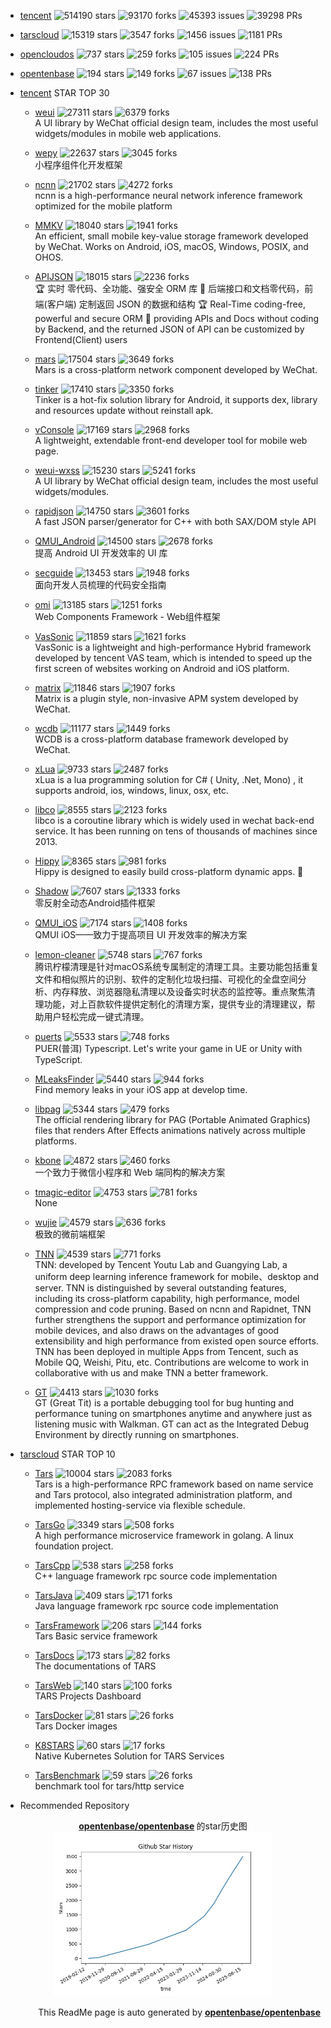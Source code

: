 
+ [tencent](https://github.com/tencent)
![514190 stars](https://img.shields.io/badge/Stars-514190-green)
![93170 forks](https://img.shields.io/badge/Forks-93170-green)
![45393 issues](https://img.shields.io/badge/Issues-45393-green)
![39298 PRs](https://img.shields.io/badge/PRs-39298-green)

+ [tarscloud](https://github.com/tarscloud)
![15319 stars](https://img.shields.io/badge/Stars-15319-green)
![3547 forks](https://img.shields.io/badge/Forks-3547-green)
![1456 issues](https://img.shields.io/badge/Issues-1456-green)
![1181 PRs](https://img.shields.io/badge/PRs-1181-green)

+ [opencloudos](https://github.com/opencloudos)
![737 stars](https://img.shields.io/badge/Stars-737-green)
![259 forks](https://img.shields.io/badge/Forks-259-green)
![105 issues](https://img.shields.io/badge/Issues-105-green)
![224 PRs](https://img.shields.io/badge/PRs-224-green)

+ [opentenbase](https://github.com/opentenbase)
![194 stars](https://img.shields.io/badge/Stars-194-green)
![149 forks](https://img.shields.io/badge/Forks-149-green)
![67 issues](https://img.shields.io/badge/Issues-67-green)
![138 PRs](https://img.shields.io/badge/PRs-138-green)



+ [tencent](https://github.com/tencent) STAR TOP 30
    
    + [weui](https://github.com/tencent/weui) 
    ![27311 stars](https://img.shields.io/badge/Stars-27311-green)
    ![6379 forks](https://img.shields.io/badge/Forks-6379-green)  
    A UI library by WeChat official design team, includes the most useful widgets/modules in mobile web applications.
    
    + [wepy](https://github.com/tencent/wepy) 
    ![22637 stars](https://img.shields.io/badge/Stars-22637-green)
    ![3045 forks](https://img.shields.io/badge/Forks-3045-green)  
    小程序组件化开发框架
    
    + [ncnn](https://github.com/tencent/ncnn) 
    ![21702 stars](https://img.shields.io/badge/Stars-21702-green)
    ![4272 forks](https://img.shields.io/badge/Forks-4272-green)  
    ncnn is a high-performance neural network inference framework optimized for the mobile platform
    
    + [MMKV](https://github.com/tencent/MMKV) 
    ![18040 stars](https://img.shields.io/badge/Stars-18040-green)
    ![1941 forks](https://img.shields.io/badge/Forks-1941-green)  
    An efficient, small mobile key-value storage framework developed by WeChat. Works on Android, iOS, macOS, Windows, POSIX, and OHOS.
    
    + [APIJSON](https://github.com/tencent/APIJSON) 
    ![18015 stars](https://img.shields.io/badge/Stars-18015-green)
    ![2236 forks](https://img.shields.io/badge/Forks-2236-green)  
    🏆 实时 零代码、全功能、强安全 ORM 库 🚀 后端接口和文档零代码，前端(客户端) 定制返回 JSON 的数据和结构 🏆 Real-Time coding-free, powerful and secure ORM 🚀  providing APIs and Docs without coding by Backend, and the returned JSON of API can be customized by Frontend(Client) users
    
    + [mars](https://github.com/tencent/mars) 
    ![17504 stars](https://img.shields.io/badge/Stars-17504-green)
    ![3649 forks](https://img.shields.io/badge/Forks-3649-green)  
    Mars is a cross-platform network component  developed by WeChat.
    
    + [tinker](https://github.com/tencent/tinker) 
    ![17410 stars](https://img.shields.io/badge/Stars-17410-green)
    ![3350 forks](https://img.shields.io/badge/Forks-3350-green)  
    Tinker is a hot-fix solution library for Android, it supports dex, library and resources update without reinstall apk.
    
    + [vConsole](https://github.com/tencent/vConsole) 
    ![17169 stars](https://img.shields.io/badge/Stars-17169-green)
    ![2968 forks](https://img.shields.io/badge/Forks-2968-green)  
    A lightweight, extendable front-end developer tool for mobile web page.
    
    + [weui-wxss](https://github.com/tencent/weui-wxss) 
    ![15230 stars](https://img.shields.io/badge/Stars-15230-green)
    ![5241 forks](https://img.shields.io/badge/Forks-5241-green)  
    A UI library by WeChat official design team, includes the most useful widgets/modules.
    
    + [rapidjson](https://github.com/tencent/rapidjson) 
    ![14750 stars](https://img.shields.io/badge/Stars-14750-green)
    ![3601 forks](https://img.shields.io/badge/Forks-3601-green)  
    A fast JSON parser/generator for C++ with both SAX/DOM style API
    
    + [QMUI_Android](https://github.com/tencent/QMUI_Android) 
    ![14500 stars](https://img.shields.io/badge/Stars-14500-green)
    ![2678 forks](https://img.shields.io/badge/Forks-2678-green)  
    提高 Android UI 开发效率的 UI 库
    
    + [secguide](https://github.com/tencent/secguide) 
    ![13453 stars](https://img.shields.io/badge/Stars-13453-green)
    ![1948 forks](https://img.shields.io/badge/Forks-1948-green)  
    面向开发人员梳理的代码安全指南
    
    + [omi](https://github.com/tencent/omi) 
    ![13185 stars](https://img.shields.io/badge/Stars-13185-green)
    ![1251 forks](https://img.shields.io/badge/Forks-1251-green)  
    Web Components Framework - Web组件框架
    
    + [VasSonic](https://github.com/tencent/VasSonic) 
    ![11859 stars](https://img.shields.io/badge/Stars-11859-green)
    ![1621 forks](https://img.shields.io/badge/Forks-1621-green)  
    VasSonic is a lightweight and high-performance Hybrid framework developed by tencent VAS team, which is intended to speed up the first screen of websites working on Android and iOS platform. 
    
    + [matrix](https://github.com/tencent/matrix) 
    ![11846 stars](https://img.shields.io/badge/Stars-11846-green)
    ![1907 forks](https://img.shields.io/badge/Forks-1907-green)  
    Matrix is a plugin style, non-invasive APM system developed by WeChat.
    
    + [wcdb](https://github.com/tencent/wcdb) 
    ![11177 stars](https://img.shields.io/badge/Stars-11177-green)
    ![1449 forks](https://img.shields.io/badge/Forks-1449-green)  
    WCDB is a cross-platform database framework developed by WeChat.
    
    + [xLua](https://github.com/tencent/xLua) 
    ![9733 stars](https://img.shields.io/badge/Stars-9733-green)
    ![2487 forks](https://img.shields.io/badge/Forks-2487-green)  
    xLua is a lua programming solution for  C# ( Unity, .Net, Mono) , it supports android, ios, windows, linux, osx, etc.
    
    + [libco](https://github.com/tencent/libco) 
    ![8555 stars](https://img.shields.io/badge/Stars-8555-green)
    ![2123 forks](https://img.shields.io/badge/Forks-2123-green)  
    libco is a coroutine library which is widely used in wechat  back-end service. It has been running on tens of thousands of machines since 2013.
    
    + [Hippy](https://github.com/tencent/Hippy) 
    ![8365 stars](https://img.shields.io/badge/Stars-8365-green)
    ![981 forks](https://img.shields.io/badge/Forks-981-green)  
    Hippy is designed to easily build cross-platform dynamic apps. 👏
    
    + [Shadow](https://github.com/tencent/Shadow) 
    ![7607 stars](https://img.shields.io/badge/Stars-7607-green)
    ![1333 forks](https://img.shields.io/badge/Forks-1333-green)  
    零反射全动态Android插件框架
    
    + [QMUI_iOS](https://github.com/tencent/QMUI_iOS) 
    ![7174 stars](https://img.shields.io/badge/Stars-7174-green)
    ![1408 forks](https://img.shields.io/badge/Forks-1408-green)  
    QMUI iOS——致力于提高项目 UI 开发效率的解决方案
    
    + [lemon-cleaner](https://github.com/tencent/lemon-cleaner) 
    ![5748 stars](https://img.shields.io/badge/Stars-5748-green)
    ![767 forks](https://img.shields.io/badge/Forks-767-green)  
    腾讯柠檬清理是针对macOS系统专属制定的清理工具。主要功能包括重复文件和相似照片的识别、软件的定制化垃圾扫描、可视化的全盘空间分析、内存释放、浏览器隐私清理以及设备实时状态的监控等。重点聚焦清理功能，对上百款软件提供定制化的清理方案，提供专业的清理建议，帮助用户轻松完成一键式清理。
    
    + [puerts](https://github.com/tencent/puerts) 
    ![5533 stars](https://img.shields.io/badge/Stars-5533-green)
    ![748 forks](https://img.shields.io/badge/Forks-748-green)  
    PUER(普洱) Typescript. Let's write your game in UE or Unity with TypeScript.
    
    + [MLeaksFinder](https://github.com/tencent/MLeaksFinder) 
    ![5440 stars](https://img.shields.io/badge/Stars-5440-green)
    ![944 forks](https://img.shields.io/badge/Forks-944-green)  
    Find memory leaks in your iOS app at develop time.
    
    + [libpag](https://github.com/tencent/libpag) 
    ![5344 stars](https://img.shields.io/badge/Stars-5344-green)
    ![479 forks](https://img.shields.io/badge/Forks-479-green)  
    The official rendering library for PAG (Portable Animated Graphics) files that renders After Effects animations natively across multiple platforms.
    
    + [kbone](https://github.com/tencent/kbone) 
    ![4872 stars](https://img.shields.io/badge/Stars-4872-green)
    ![460 forks](https://img.shields.io/badge/Forks-460-green)  
    一个致力于微信小程序和 Web 端同构的解决方案
    
    + [tmagic-editor](https://github.com/tencent/tmagic-editor) 
    ![4753 stars](https://img.shields.io/badge/Stars-4753-green)
    ![781 forks](https://img.shields.io/badge/Forks-781-green)  
    None
    
    + [wujie](https://github.com/tencent/wujie) 
    ![4579 stars](https://img.shields.io/badge/Stars-4579-green)
    ![636 forks](https://img.shields.io/badge/Forks-636-green)  
    极致的微前端框架
    
    + [TNN](https://github.com/tencent/TNN) 
    ![4539 stars](https://img.shields.io/badge/Stars-4539-green)
    ![771 forks](https://img.shields.io/badge/Forks-771-green)  
    TNN: developed by Tencent Youtu Lab and Guangying Lab, a uniform deep learning inference framework for mobile、desktop and server. TNN is distinguished by several outstanding features, including its cross-platform capability, high performance, model compression and code pruning. Based on ncnn and Rapidnet, TNN further strengthens the support and performance optimization for mobile devices, and also draws on the advantages of good extensibility and high performance from existed open source efforts. TNN has been deployed in multiple Apps from Tencent, such as Mobile QQ, Weishi, Pitu, etc. Contributions are welcome to work in collaborative with us and make TNN a better framework. 
    
    + [GT](https://github.com/tencent/GT) 
    ![4413 stars](https://img.shields.io/badge/Stars-4413-green)
    ![1030 forks](https://img.shields.io/badge/Forks-1030-green)  
    GT (Great Tit) is a portable debugging tool for bug hunting and performance tuning on smartphones anytime and anywhere just as listening music with Walkman. GT can act as the Integrated Debug Environment by directly running on smartphones.
    

+ [tarscloud](https://github.com/tarscloud) STAR TOP 10
    
    + [Tars](https://github.com/tarscloud/Tars) 
    ![10004 stars](https://img.shields.io/badge/Stars-10004-green)
    ![2083 forks](https://img.shields.io/badge/Forks-2083-green)  
    Tars is a high-performance RPC framework based on name service and Tars protocol, also integrated administration platform, and implemented hosting-service via flexible schedule.
    
    + [TarsGo](https://github.com/tarscloud/TarsGo) 
    ![3349 stars](https://img.shields.io/badge/Stars-3349-green)
    ![508 forks](https://img.shields.io/badge/Forks-508-green)  
    A  high performance microservice  framework  in golang. A linux foundation project.
    
    + [TarsCpp](https://github.com/tarscloud/TarsCpp) 
    ![538 stars](https://img.shields.io/badge/Stars-538-green)
    ![258 forks](https://img.shields.io/badge/Forks-258-green)  
    C++ language framework rpc source code implementation
    
    + [TarsJava](https://github.com/tarscloud/TarsJava) 
    ![409 stars](https://img.shields.io/badge/Stars-409-green)
    ![171 forks](https://img.shields.io/badge/Forks-171-green)  
    Java language framework rpc source code implementation
    
    + [TarsFramework](https://github.com/tarscloud/TarsFramework) 
    ![206 stars](https://img.shields.io/badge/Stars-206-green)
    ![144 forks](https://img.shields.io/badge/Forks-144-green)  
    Tars Basic service framework
    
    + [TarsDocs](https://github.com/tarscloud/TarsDocs) 
    ![173 stars](https://img.shields.io/badge/Stars-173-green)
    ![82 forks](https://img.shields.io/badge/Forks-82-green)  
    The documentations of TARS
    
    + [TarsWeb](https://github.com/tarscloud/TarsWeb) 
    ![140 stars](https://img.shields.io/badge/Stars-140-green)
    ![100 forks](https://img.shields.io/badge/Forks-100-green)  
    TARS Projects Dashboard
    
    + [TarsDocker](https://github.com/tarscloud/TarsDocker) 
    ![81 stars](https://img.shields.io/badge/Stars-81-green)
    ![26 forks](https://img.shields.io/badge/Forks-26-green)  
    Tars Docker  images
    
    + [K8STARS](https://github.com/tarscloud/K8STARS) 
    ![60 stars](https://img.shields.io/badge/Stars-60-green)
    ![17 forks](https://img.shields.io/badge/Forks-17-green)  
    Native Kubernetes  Solution for TARS Services
    
    + [TarsBenchmark](https://github.com/tarscloud/TarsBenchmark) 
    ![59 stars](https://img.shields.io/badge/Stars-59-green)
    ![26 forks](https://img.shields.io/badge/Forks-26-green)  
    benchmark tool for tars/http service
    


+ Recommended Repository  
<p align="center">
      <strong>
        <a href="https://github.com/opentenbase/opentenbase" target="_blank">opentenbase/opentenbase</a>
      </strong>  的star历史图
  <br>
  <img src="https://raw.githubusercontent.com/ButterAndButterfly/GithubTools/master/data/stars_history.jpg" width="350px"></img>    
</p>

<p align="right">
      This ReadMe page is auto generated by 
      <strong>
        <a href="https://github.com/opentenbase/opentenbase" target="_blank">opentenbase/opentenbase</a><br>
      </strong>   
</p>